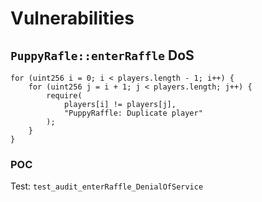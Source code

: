 # Vulnerabilities

## `PuppyRafle::enterRaffle` DoS

```solidity
for (uint256 i = 0; i < players.length - 1; i++) {
    for (uint256 j = i + 1; j < players.length; j++) {
        require(
            players[i] != players[j],
            "PuppyRaffle: Duplicate player"
        );
    }
}
```

### POC
Test: `test_audit_enterRaffle_DenialOfService`